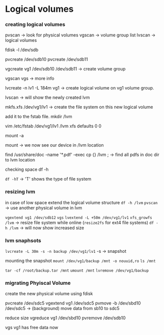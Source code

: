 # Logical volumes

### creating logical volumes
pvscan -> look for physical volumes
vgscan -> volume group list
lvscan -> logical volumes

fdisk -l /dev/sdb

pvcreate /dev/sdb10
pvcreate /dev/sdb11

vgcreate vg1 /dev/sdb10 /dev/sdb11 -> create volume group

vgscan
vgs -> more info

lvcreate -n lv1 -L 184m vg1 -> create logical volume on vg1 volume group.

lvscan -> will show the newly created lvm

mkfs.xfs /dev/vg1/lv1 -> create the file system on this new logical volume

add it to the fstab file.
mkdir /lvm

vim /etc/fstab
/dev/vg1/lv1 /lvm xfs defaults 0 0

mount -a 

mount -> we now see our device in /lvm location

find /usr/share/doc -name '*.pdf' -exec cp {} /lvm \; -> find all pdfs in doc dir to lvm location

checking space
df -h

`df -hT` -> 'T' shows the type of file system

### resizing lvm
in case of low space
extend the logical volume structure
`df -h /lvm`
`pvscan` -> use another physical volume in lvm

`vgextend vg1 /dev/sdb12`
`vgs`
`lvextend -L +50m /dev/vg1/lv1`
`xfs_growfs /lvm` -> resize file system while online (`resize2fs` for ext4 file systems)
`df -h /lvm` -> will now show increased size

### lvm snaphsots
`lvcreate -L 30m -s -n backup /dev/vg1/lv1`
-s -> snapshot

mounting the snapshot
`mount /dev/vg1/backup /mnt -o nouuid,ro`
`ls /mnt`

`tar -cf /root/backup.tar /mnt`
`umount /mnt`
`lvremove /dev/vg1/backup`

### migrating Phyiscal Volume
create the new physical volume using fdisk

pvcreate /dev/sdc5
vgextend vg1 /dev/sdc5
pvmove -b /dev/sbd10 /dev/sdc5 -> (background) move data from sb10 to sdc5

reduce size
vgreduce vg1 /dev/sbd10
pvremove /dev/sdb10

vgs
vg1 has free data now

